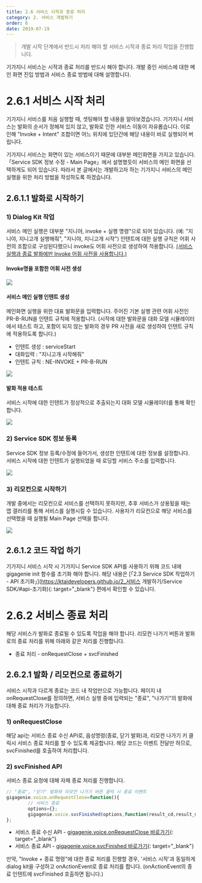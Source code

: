 ```yaml
---
title: 2.6 서비스 시작과 종료 처리
category: 2. 서비스 개발하기
order: 6
date: 2019-07-19
---
```


> 개발 시작 단계에서 반드시 처리 해야 할 서비스 시작과 종료 처리 작업을 진행합니다.

기가지니 서비스는 시작과 종료 처리를 반드시 해야 합니다. 개발 중인 서비스에 대한 메인 화면 진입 방법과 서비스 종료 방법에 대해 설명합니다.

# 2.6.1 서비스 시작 처리

기가지니 서비스를 처음 실행할 때, 셋팅해야 할 내용을 알아보겠습니다.  기가지니 서비스는 발화의 순서가 정해져 있지 않고, 발화로 인한 서비스 이동이 자유롭습니다. 이로 인해 "Invoke + Intent" 조합이면 어느 위치에 있던간에 해당 내용이 바로 실행되어 버립니다.  

기가지니 서비스는 화면이 있는 서비스이기 때문에 대부분 메인화면을 가지고 있습니다. 「Service SDK 정보 수정 - Main Page」에서 설명했듯이 서비스의 메인 화면을 선택하게도 되어 있습니다. 따라서 본 글에서는 개발하고자 하는 기가지니 서비스의 메인 실행을 위한 처리 방법을 작성하도록 하겠습니다. 

## 2.6.1.1 발화로 시작하기

### 1) Dialog Kit 작업

서비스 메인 실행은 대부분 "지니야, invoke + 실행 명령"으로 되어 있습니다. (예: "지니야, 지니고개 실행해줘", "지니야, 지니고개 시작") 인텐트에 대한 실행 규칙은 어휘 사전의 조합으로 구성된다했으니 invoke도 어휘 사전으로 생성하여 적용합니다. <u>(서비스 실행과 종료 발화에만 Invoke 어휘 사전을 사용합니다.)</u>

#### Invoke명을 포함한 어휘 사전 생성

<img src = "https://user-images.githubusercontent.com/36177711/61199763-1122ea80-a71a-11e9-922a-df611b20948d.png">

#### 서비스 메인 실행 인텐트 생성

메인화면 실행을 위한 대표 발화문을 입력합니다. 주어진 기본 실행 관련 어휘 사전인 PR-B-RUN을 인텐트 규칙에 적용합니다. (시작에 대한 발화문을 대화 모델 시뮬레이터에서 테스트 하고, 포함이 되지 않는 발화의 경우 PR 사전을 새로 생성하여 인텐트 규칙에 적용하도록 합니다.)

- 인텐트 생성 : serviceStart
- 대화입력 : "지니고개 시작해줘"
- 인텐트 규칙 : NE-INVOKE + PR-B-RUN

<img src = "https://user-images.githubusercontent.com/36177711/61200186-9529a200-a71b-11e9-9a4f-191cfe9aedde.png">

#### 발화 적용 테스트

서비스 시작에 대한 인텐트가 정상적으로 추출되는지 대화 모델 시뮬레이터를 통해 확인합니다.

<img src = "https://user-images.githubusercontent.com/36177711/61348541-0728f500-a89c-11e9-96c7-c3e1a64838e2.png">

### 2) Service SDK 정보 등록

Service SDK 정보 등록/수정에 들어가서, 생성한 인텐트에 대한 정보를 설정합니다. 서비스 시작에 대한 인텐트가 실행되었을 때 로딩할 서비스 주소를 입력합니다.

<img src = "https://user-images.githubusercontent.com/36177711/61200683-3fee9000-a71d-11e9-8851-7fe21c8cd349.png">

### 3) 리모컨으로 시작하기

개발 중에서는 리모컨으로 서비스를 선택하지 못하지만, 추후 서비스가 상용됬을 때는 앱 갤러리를 통해 서비스를 실행시킬 수 있습니다. 사용자가 리모컨으로 해당 서비스를 선택했을 때 실행될 Main Page 선택을 합니다. 

<img src = "https://user-images.githubusercontent.com/36177711/61200683-3fee9000-a71d-11e9-8851-7fe21c8cd349.png">

## 2.6.1.2 코드 작업 하기

기가지니 서비스 시작 시 기가지니 Service SDK API를 사용하기 위해 코드 내에 gigagenie init 함수를 초기화 해야 합니다. 해당 내용은 [「2.3 Service SDK 작업하기 - API 초기화」](https://ktaidevelopers.github.io/2_서비스 개발하기/Service SDK/#api-초기화){: target="_blank"} 편에서 확인할 수 있습니다. 

# 2.6.2 서비스 종료 처리

해당 서비스가 발화로 종료될 수 있도록 작업을 해야 합니다. 리모컨 나가기 버튼과 발화로의 종료 처리를 위해 아래와 같은 처리를 진행합니다.

- 종료 처리 - onRequestClose + svcFinished

## 2.6.2.1 발화 / 리모컨으로 종료하기

서비스 시작과 다르게 종료는 코드 내 작업만으로 가능합니다. 페이지 내 onRequestClose를 정의하면, 서비스 실행 중에 입력되는 "종료", "나가기"의 발화에 대해 종료 처리가 가능합니다.  

### 1) onRequestClose

해당 api는 서비스 종료 수신 API로, 음성명령(종료, 닫기 발화)과, 리모컨 나가기 키 클릭시 서비스 종료 처리를 할 수 있도록 제공합니다. 해당 코드는 이벤트 전달만 하므로, svcFinished를 호출하여 처리합니다.

### 2) svcFinished API

서비스 종료 요청에 대해 자체 종료 처리를 진행합니다.  

```javascript
// "종료", "닫기" 발화와 리모컨 나가기 버튼 클릭 시 종료 이벤트
gigagenie.voice.onRequestClose=function(){
		// 서비스 종료
		options={};
		gigagenie.voice.svcFinished(options,function(result_cd,result_msg,extra){});
};
```

- 서비스 종료 수신 API - [gigagenie.voice.onRequestClose 바로가기](<https://github.com/GiGAGenie-ServiceSDK/UserGuide/wiki/voice.onRequestClose>){: target="_blank"}
- 서비스 종료 API - [gigagenie.voice.svcFinished 바로가기](<https://github.com/GiGAGenie-ServiceSDK/UserGuide/wiki/voice.svcFinished>){: target="_blank"}

만약, "Invoke + 종료 명령"에 대한 종료 처리를 진행할 경우, '서비스 시작'과 동일하게 dialog kit을 구성하고 onActionEvent로 종료 처리를 합니다. (onActionEvent의 종료 인텐트에 svcFinished 호출하면 됩니다.)
